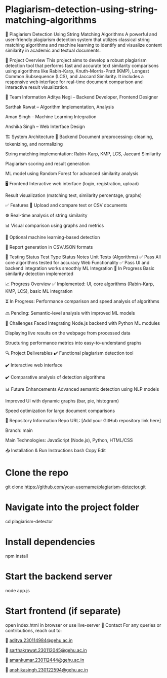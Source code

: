 # Plagiarism-detection-using-string-matching-algorithms

🧠 Plagiarism Detection Using String Matching Algorithms
A powerful and user-friendly plagiarism detection system that utilizes classical string matching algorithms and machine learning to identify and visualize content similarity in academic and textual documents.

📌 Project Overview
This project aims to develop a robust plagiarism detection tool that performs fast and accurate text similarity comparisons using algorithms like Rabin-Karp, Knuth-Morris-Pratt (KMP), Longest Common Subsequence (LCS), and Jaccard Similarity. It includes a responsive web interface for real-time document comparison and interactive result visualization.

👥 Team Information
Aditya Negi – Backend Developer, Frontend Designer

Sarthak Rawat – Algorithm Implementation, Analysis

Aman Singh – Machine Learning Integration

Anshika Singh – Web Interface Design

🏗️ System Architecture
📂 Backend
Document preprocessing: cleaning, tokenizing, and normalizing

String matching implementation: Rabin-Karp, KMP, LCS, Jaccard Similarity

Plagiarism scoring and result generation

ML model using Random Forest for advanced similarity analysis

🖥️ Frontend
Interactive web interface (login, registration, upload)

Result visualization (matching text, similarity percentage, graphs)

✅ Features
📄 Upload and compare text or CSV documents

⚙️ Real-time analysis of string similarity

📊 Visual comparison using graphs and metrics

🧠 Optional machine learning-based detection

📁 Report generation in CSV/JSON formats

🧪 Testing Status
Test Type	Status	Notes
Unit Tests (Algorithms)	✅ Pass	All core algorithms tested for accuracy
Web Functionality	✅ Pass	UI and backend integration works smoothly
ML Integration	🔄 In Progress	Basic similarity detection implemented

📈 Progress Overview
✅ Implemented: UI, core algorithms (Rabin-Karp, KMP, LCS), basic ML integration

⏳ In Progress: Performance comparison and speed analysis of algorithms

🔜 Pending: Semantic-level analysis with improved ML models

🚧 Challenges Faced
Integrating Node.js backend with Python ML modules

Displaying live results on the webpage from processed data

Structuring performance metrics into easy-to-understand graphs

🔍 Project Deliverables
✔️ Functional plagiarism detection tool

✔️ Interactive web interface

✔️ Comparative analysis of detection algorithms

📊 Future Enhancements
Advanced semantic detection using NLP models

Improved UI with dynamic graphs (bar, pie, histogram)

Speed optimization for large document comparisons

🔗 Repository Information
Repo URL: [Add your GitHub repository link here]

Branch: main

Main Technologies: JavaScript (Node.js), Python, HTML/CSS

📥 Installation & Run Instructions
bash
Copy
Edit
# Clone the repo
git clone https://github.com/your-username/plagiarism-detector.git

# Navigate into the project folder
cd plagiarism-detector

# Install dependencies
npm install

# Start the backend server
node app.js

# Start frontend (if separate)
open index.html in browser or use live-server
📧 Contact
For any queries or contributions, reach out to:

📩 aditya.230114984@gehu.ac.in

📩 sarthakrawat.230112045@gehu.ac.in

📩 amankumar.230112444@gehu.ac.in

📩 anshikasingh.230122594@gehu.ac.in
